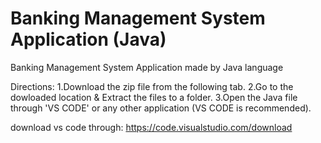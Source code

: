 # Banking Management System Application (Java)
Banking Management System Application made by Java language

Directions: 1.Download the zip file from the following tab. 2.Go to the dowloaded location & Extract the files to a folder. 3.Open the Java file through 'VS CODE' or any other application (VS CODE is recommended).

download vs code through: https://code.visualstudio.com/download
